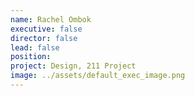 ```yaml
---
name: Rachel Ombok
executive: false
director: false
lead: false
position: 
project: Design, 211 Project
image: ../assets/default_exec_image.png
---
```

